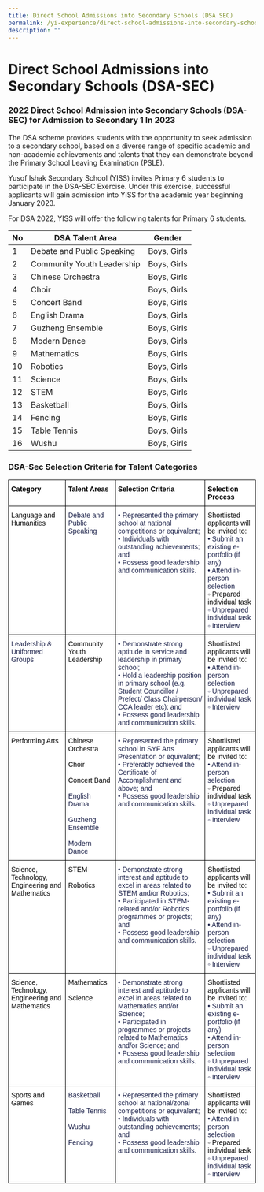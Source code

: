 ```yaml
---
title: Direct School Admissions into Secondary Schools (DSA SEC)
permalink: /yi-experience/direct-school-admissions-into-secondary-schools-dsa-sec/
description: ""
---
```

# **Direct School Admissions into Secondary Schools (DSA-SEC)**

### 2022 Direct School Admission into Secondary Schools (DSA-SEC) for Admission to Secondary 1 In 2023

The DSA scheme provides students with the opportunity to seek admission to a secondary school, based on a diverse range of specific academic and non-academic achievements and talents that they can demonstrate beyond the Primary School Leaving Examination (PSLE).

Yusof Ishak Secondary School (YISS) invites Primary 6 students to participate in the DSA-SEC Exercise. Under this exercise, successful applicants will gain admission into YISS for the academic year beginning January 2023.

For DSA 2022, YISS will offer the following talents for Primary 6 students.

| No 	| DSA Talent Area 	| Gender 	|
|---	|---	|:---:	|
|  1 	| Debate and Public Speaking 	| Boys, Girls 	|
|  2 	| Community Youth Leadership 	| Boys, Girls 	|
|  3 	| Chinese Orchestra  	| Boys, Girls 	|
|  4 	| Choir 	| Boys, Girls 	|
|  5 	| Concert Band 	| Boys, Girls 	|
|  6 	| English Drama 	| Boys, Girls 	|
|  7 	| Guzheng Ensemble 	| Boys, Girls 	|
|  8 	| Modern Dance 	| Boys, Girls 	|
|  9 	| Mathematics 	| Boys, Girls 	|
|  10 	| Robotics 	| Boys, Girls 	|
|  11 	| Science 	| Boys, Girls 	|
|  12 	| STEM 	| Boys, Girls 	|
|  13 	| Basketball 	| Boys, Girls 	|
|  14 	| Fencing 	| Boys, Girls 	|
|  15 	| Table Tennis 	| Boys, Girls 	|
|  16 	| Wushu 	| Boys, Girls 	|


### DSA-Sec Selection Criteria for Talent Categories


<table style="border-collapse:collapse;border-spacing:0" class="tg"><thead><tr><th style="background-color:#FFF;border-color:#000000;border-style:solid;border-width:1px;color:#161C45;font-family:Arial, sans-serif;font-size:14px;font-weight:bold;overflow:hidden;padding:10px 5px;text-align:left;vertical-align:top;word-break:normal"><span style="color:black">Category</span></th><th style="background-color:#FFF;border-color:#000000;border-style:solid;border-width:1px;color:#161C45;font-family:Arial, sans-serif;font-size:14px;font-weight:bold;overflow:hidden;padding:10px 5px;text-align:left;vertical-align:top;word-break:normal"><span style="color:black">Talent Areas</span></th><th style="background-color:#FFF;border-color:#000000;border-style:solid;border-width:1px;color:#161C45;font-family:Arial, sans-serif;font-size:14px;font-weight:bold;overflow:hidden;padding:10px 5px;text-align:left;vertical-align:top;word-break:normal"><span style="color:black">Selection Criteria</span></th><th style="background-color:#FFF;border-color:#000000;border-style:solid;border-width:1px;color:#161C45;font-family:Arial, sans-serif;font-size:14px;font-weight:bold;overflow:hidden;padding:10px 5px;text-align:left;vertical-align:top;word-break:normal"><span style="color:black">Selection Process</span></th></tr></thead><tbody><tr><td style="background-color:#FFF;border-color:#000000;border-style:solid;border-width:1px;color:#161C45;font-family:Arial, sans-serif;font-size:14px;overflow:hidden;padding:10px 5px;text-align:left;vertical-align:top;word-break:normal"><span style="color:black">Language and Humanities</span></td><td style="background-color:#FFF;border-color:#000000;border-style:solid;border-width:1px;color:#161C45;font-family:Arial, sans-serif;font-size:14px;overflow:hidden;padding:10px 5px;text-align:left;vertical-align:top;word-break:normal">Debate and Public Speaking</td><td style="background-color:#FFF;border-color:#000000;border-style:solid;border-width:1px;color:#161C45;font-family:Arial, sans-serif;font-size:14px;overflow:hidden;padding:10px 5px;text-align:left;vertical-align:top;word-break:normal">• Represented the primary school at national competitions or equivalent;<br>• Individuals with outstanding achievements; and<br>• Possess good leadership and communication skills.</td><td style="background-color:#FFF;border-color:#000000;border-style:solid;border-width:1px;color:#161C45;font-family:Arial, sans-serif;font-size:14px;overflow:hidden;padding:10px 5px;text-align:left;vertical-align:top;word-break:normal"><span style="color:black">Shortlisted applicants will be invited to:</span><br>• Submit an existing e-portfolio (if any)<br>• Attend in-person selection<br><span style="color:black">    ◦ Prepared individual task</span><br>    ◦ Unprepared individual task<br>    ◦ Interview</td></tr><tr><td style="background-color:#FFF;border-color:#000000;border-style:solid;border-width:1px;color:#161C45;font-family:Arial, sans-serif;font-size:14px;overflow:hidden;padding:10px 5px;text-align:left;vertical-align:top;word-break:normal">Leadership &amp; Uniformed Groups</td><td style="background-color:#FFF;border-color:#000000;border-style:solid;border-width:1px;color:#161C45;font-family:Arial, sans-serif;font-size:14px;overflow:hidden;padding:10px 5px;text-align:left;vertical-align:top;word-break:normal"><span style="color:black">Community Youth Leadership</span></td><td style="background-color:#FFF;border-color:#000000;border-style:solid;border-width:1px;color:#161C45;font-family:Arial, sans-serif;font-size:14px;overflow:hidden;padding:10px 5px;text-align:left;vertical-align:top;word-break:normal">• Demonstrate strong aptitude in service and leadership in primary school;<br>• Hold a leadership position in primary school (e.g. Student Councillor / Prefect/ Class Chairperson/ CCA leader etc); and<br>• Possess good leadership and communication skills.</td><td style="background-color:#FFF;border-color:#000000;border-style:solid;border-width:1px;color:#161C45;font-family:Arial, sans-serif;font-size:14px;overflow:hidden;padding:10px 5px;text-align:left;vertical-align:top;word-break:normal"><span style="color:black">Shortlisted applicants will be invited to:</span><br>• Attend in-person selection<br>    ◦ Unprepared individual task<br>    ◦ Interview</td></tr><tr><td style="background-color:#FFF;border-color:#000000;border-style:solid;border-width:1px;color:#161C45;font-family:Arial, sans-serif;font-size:14px;overflow:hidden;padding:10px 5px;text-align:left;vertical-align:top;word-break:normal"><span style="color:black">Performing Arts</span></td><td style="background-color:#FFF;border-color:#000000;border-style:solid;border-width:1px;color:#161C45;font-family:Arial, sans-serif;font-size:14px;overflow:hidden;padding:10px 5px;text-align:left;vertical-align:top;word-break:normal"><span style="color:black">Chinese Orchestra</span><br> <br><span style="color:black">Choir</span><br> <br><span style="color:black">Concert Band</span><br> <br>English Drama<br> <br>Guzheng Ensemble<br> <br>Modern Dance</td><td style="background-color:#FFF;border-color:#000000;border-style:solid;border-width:1px;color:#161C45;font-family:Arial, sans-serif;font-size:14px;overflow:hidden;padding:10px 5px;text-align:left;vertical-align:top;word-break:normal">• Represented the primary school in SYF Arts Presentation or equivalent;<br>• Preferably achieved the Certificate of Accomplishment and above; and<br>• Possess good leadership and communication skills.</td><td style="background-color:#FFF;border-color:#000000;border-style:solid;border-width:1px;color:#161C45;font-family:Arial, sans-serif;font-size:14px;overflow:hidden;padding:10px 5px;text-align:left;vertical-align:top;word-break:normal"><span style="color:black">Shortlisted applicants will be invited to:</span><br>• Attend in-person selection<br><span style="color:black">    ◦ Prepared individual task</span><br>    ◦ Unprepared individual task<br>    ◦ Interview</td></tr><tr><td style="background-color:#FFF;border-color:#000000;border-style:solid;border-width:1px;color:#161C45;font-family:Arial, sans-serif;font-size:14px;overflow:hidden;padding:10px 5px;text-align:left;vertical-align:top;word-break:normal"><span style="color:black">Science, Technology, Engineering and Mathematics</span></td><td style="background-color:#FFF;border-color:#000000;border-style:solid;border-width:1px;color:#161C45;font-family:Arial, sans-serif;font-size:14px;overflow:hidden;padding:10px 5px;text-align:left;vertical-align:top;word-break:normal"><span style="color:black">STEM</span><br> <br><span style="color:black">Robotics</span></td><td style="background-color:#FFF;border-color:#000000;border-style:solid;border-width:1px;color:#161C45;font-family:Arial, sans-serif;font-size:14px;overflow:hidden;padding:10px 5px;text-align:left;vertical-align:top;word-break:normal">• Demonstrate strong interest and aptitude to excel in areas related to STEM and/or Robotics;<br>• Participated in STEM-related and/or Robotics programmes or projects; and<br>• Possess good leadership and communication skills.</td><td style="background-color:#FFF;border-color:#000000;border-style:solid;border-width:1px;color:#161C45;font-family:Arial, sans-serif;font-size:14px;overflow:hidden;padding:10px 5px;text-align:left;vertical-align:top;word-break:normal"><span style="color:black">Shortlisted applicants will be invited to:</span><br>• Submit an existing e-portfolio (if any)<br>• Attend in-person selection<br>    ◦ Unprepared individual task<br>    ◦ Interview</td></tr><tr><td style="background-color:#FFF;border-color:#000000;border-style:solid;border-width:1px;color:#161C45;font-family:Arial, sans-serif;font-size:14px;overflow:hidden;padding:10px 5px;text-align:left;vertical-align:top;word-break:normal"><span style="color:black">Science, Technology, Engineering and Mathematics</span></td><td style="background-color:#FFF;border-color:#000000;border-style:solid;border-width:1px;color:#161C45;font-family:Arial, sans-serif;font-size:14px;overflow:hidden;padding:10px 5px;text-align:left;vertical-align:top;word-break:normal"><span style="color:black">Mathematics</span><br> <br><span style="color:black">Science</span></td><td style="background-color:#FFF;border-color:#000000;border-style:solid;border-width:1px;color:#161C45;font-family:Arial, sans-serif;font-size:14px;overflow:hidden;padding:10px 5px;text-align:left;vertical-align:top;word-break:normal">• Demonstrate strong interest and aptitude to excel in areas related to Mathematics and/or Science;<br>• Participated in programmes or projects related to Mathematics and/or Science; and<br>• Possess good leadership and communication skills.</td><td style="background-color:#FFF;border-color:#000000;border-style:solid;border-width:1px;color:#161C45;font-family:Arial, sans-serif;font-size:14px;overflow:hidden;padding:10px 5px;text-align:left;vertical-align:top;word-break:normal"><span style="color:black">Shortlisted applicants will be invited to:</span><br>• Submit an existing e-portfolio (if any)<br>• Attend in-person selection<br>    ◦ Unprepared individual task<br>    ◦ Interview</td></tr><tr><td style="background-color:#FFF;border-color:#000000;border-style:solid;border-width:1px;color:#161C45;font-family:Arial, sans-serif;font-size:14px;overflow:hidden;padding:10px 5px;text-align:left;vertical-align:top;word-break:normal"><span style="color:black">Sports and Games</span></td><td style="background-color:#FFF;border-color:#000000;border-style:solid;border-width:1px;color:#161C45;font-family:Arial, sans-serif;font-size:14px;overflow:hidden;padding:10px 5px;text-align:left;vertical-align:top;word-break:normal">Basketball<br> <br>Table Tennis<br> <br>Wushu<br> <br>Fencing<br> </td><td style="background-color:#FFF;border-color:#000000;border-style:solid;border-width:1px;color:#161C45;font-family:Arial, sans-serif;font-size:14px;overflow:hidden;padding:10px 5px;text-align:left;vertical-align:top;word-break:normal">• Represented the primary school at national/zonal competitions or equivalent;<br>• Individuals with outstanding achievements; and<br>• Possess good leadership and communication skills.</td><td style="background-color:#FFF;border-color:#000000;border-style:solid;border-width:1px;color:#161C45;font-family:Arial, sans-serif;font-size:14px;overflow:hidden;padding:10px 5px;text-align:left;vertical-align:top;word-break:normal"><span style="color:black">Shortlisted applicants will be invited to:</span><br>• Attend in-person selection<br><span style="color:black">    ◦ Prepared individual task</span><br>    ◦ Unprepared individual task<br>    ◦ Interview</td></tr></tbody></table>